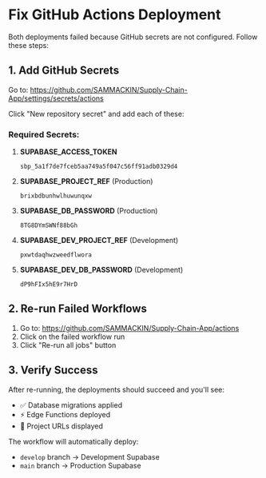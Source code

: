 # Fix GitHub Actions Deployment

Both deployments failed because GitHub secrets are not configured. Follow these steps:

## 1. Add GitHub Secrets

Go to: https://github.com/SAMMACKIN/Supply-Chain-App/settings/secrets/actions

Click "New repository secret" and add each of these:

### Required Secrets:

1. **SUPABASE_ACCESS_TOKEN**
   ```
   sbp_5a1f7de7fceb5aa749a5f047c56ff91adb0329d4
   ```

2. **SUPABASE_PROJECT_REF** (Production)
   ```
   brixbdbunhwlhuwunqxw
   ```

3. **SUPABASE_DB_PASSWORD** (Production)
   ```
   8TG8DYmSWNf88bGh
   ```

4. **SUPABASE_DEV_PROJECT_REF** (Development)
   ```
   pxwtdaqhwzweedflwora
   ```

5. **SUPABASE_DEV_DB_PASSWORD** (Development)
   ```
   dP9hFIx5hE9r7HrD
   ```

## 2. Re-run Failed Workflows

1. Go to: https://github.com/SAMMACKIN/Supply-Chain-App/actions
2. Click on the failed workflow run
3. Click "Re-run all jobs" button

## 3. Verify Success

After re-running, the deployments should succeed and you'll see:
- ✅ Database migrations applied
- ⚡ Edge Functions deployed
- 🔗 Project URLs displayed

The workflow will automatically deploy:
- `develop` branch → Development Supabase
- `main` branch → Production Supabase